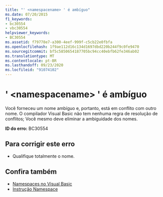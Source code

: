 ```yaml
---
title: "' <namespacename> ' é ambíguo"
ms.date: 07/20/2015
f1_keywords:
- bc30554
- vbc30554
helpviewer_keywords:
- BC30554
ms.assetid: f79778e7-a300-4eef-999f-c5cb22e0fbfa
ms.openlocfilehash: 1f9ae112d16c134d1697dbd220b244f9c0fe9470
ms.sourcegitcommit: bf5c5850654187705bc94cc40ebfb62fe346ab02
ms.translationtype: MT
ms.contentlocale: pt-BR
ms.lasthandoff: 09/23/2020
ms.locfileid: "91074102"
---
```

# <a name="namespacename-is-ambiguous"></a>' \<namespacename> ' é ambíguo

Você forneceu um nome ambíguo e, portanto, está em conflito com outro nome. O compilador Visual Basic não tem nenhuma regra de resolução de conflitos; Você mesmo deve eliminar a ambiguidade dos nomes.  
  
 **ID do erro:** BC30554  
  
## <a name="to-correct-this-error"></a>Para corrigir este erro  
  
- Qualifique totalmente o nome.  
  
## <a name="see-also"></a>Confira também

- [Namespaces no Visual Basic](../programming-guide/program-structure/namespaces.md)
- [Instrução Namespace](../language-reference/statements/namespace-statement.md)
